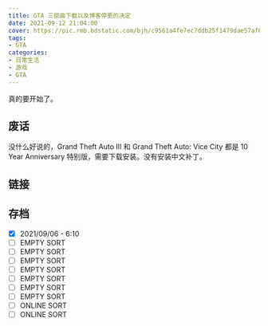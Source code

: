 ```yaml
---
title: GTA 三部曲下载以及博客停更的决定
date: 2021-09-12 21:04:00
cover: https://pic.rmb.bdstatic.com/bjh/c9561a4fe7ec7ddb25f1479dae57af6f.png
tags:
- GTA
categories:
- 日常生活
- 游戏
- GTA
---
```

真的要开始了。
<!--more-->
## 废话

没什么好说的，Grand Theft Auto III 和 Grand Theft Auto: Vice City 都是 10 Year Anniversary 特别版，需要下载安装。没有安装中文补丁。

## 链接



## 存档

- [x] 2021/09/06 - 6:10
- [ ] EMPTY SORT
- [ ] EMPTY SORT
- [ ] EMPTY SORT
- [ ] EMPTY SORT
- [ ] EMPTY SORT
- [ ] EMPTY SORT
- [ ] EMPTY SORT
- [ ] ONLINE SORT
- [ ] ONLINE SORT
